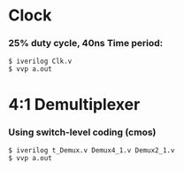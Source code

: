 # Clock
### 25% duty cycle, 40ns Time period:
```
$ iverilog Clk.v
$ vvp a.out
```
# 4:1 Demultiplexer
### Using switch-level coding (cmos)
```
$ iverilog t_Demux.v Demux4_1.v Demux2_1.v
$ vvp a.out
```
